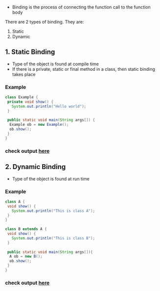* Binding is the process of connecting the function call to the function body

There are 2 types of binding. They are:
1. Static
2. Dynamic

## 1. Static Binding
* Type of the object is found at compile time
* If there is a private, static or final method in a class, then static binding takes place

### Example
```java
class Example {  
 private void show() {
   System.out.println("Hello world");
 }  
  
 public static void main(String args[]) {  
  Example ob = new Example();  
  ob.show(); 
 }  
}  
```
### check output [here](https://onecompiler.com/java/3w4cgsx3v)

## 2. Dynamic Binding
* Type of the object is found at run time

### Example
```java
class A {  
 void show() {
   System.out.println("This is class A");
 }  
}  
  
class B extends A {  
 void show() {
   System.out.println("This is class B");
 }  
  
 public static void main(String args[]){  
  A ob = new B();  
  ob.show();  
 }  
}  
```
### check output [here](https://onecompiler.com/java/3w4cgxe3a)

